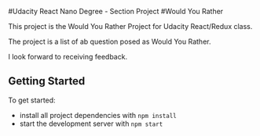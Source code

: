 #Udacity React Nano Degree - Section Project
#Would You Rather


This project is the Would You Rather Project for Udacity React/Redux class.  

The project is a list of ab question posed as Would You Rather.  

I look forward to receiving feedback.



  
## Getting Started

To get started:

* install all project dependencies with `npm install`
* start the development server with `npm start`
